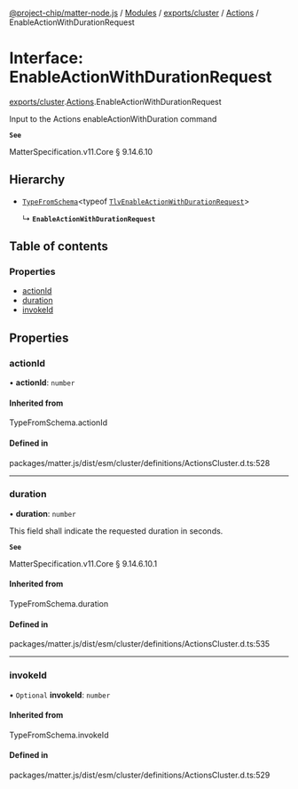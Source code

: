 [@project-chip/matter-node.js](../README.md) / [Modules](../modules.md) / [exports/cluster](../modules/exports_cluster.md) / [Actions](../modules/exports_cluster.Actions.md) / EnableActionWithDurationRequest

# Interface: EnableActionWithDurationRequest

[exports/cluster](../modules/exports_cluster.md).[Actions](../modules/exports_cluster.Actions.md).EnableActionWithDurationRequest

Input to the Actions enableActionWithDuration command

**`See`**

MatterSpecification.v11.Core § 9.14.6.10

## Hierarchy

- [`TypeFromSchema`](../modules/exports_tlv.md#typefromschema)\<typeof [`TlvEnableActionWithDurationRequest`](../modules/exports_cluster.Actions.md#tlvenableactionwithdurationrequest)\>

  ↳ **`EnableActionWithDurationRequest`**

## Table of contents

### Properties

- [actionId](exports_cluster.Actions.EnableActionWithDurationRequest.md#actionid)
- [duration](exports_cluster.Actions.EnableActionWithDurationRequest.md#duration)
- [invokeId](exports_cluster.Actions.EnableActionWithDurationRequest.md#invokeid)

## Properties

### actionId

• **actionId**: `number`

#### Inherited from

TypeFromSchema.actionId

#### Defined in

packages/matter.js/dist/esm/cluster/definitions/ActionsCluster.d.ts:528

___

### duration

• **duration**: `number`

This field shall indicate the requested duration in seconds.

**`See`**

MatterSpecification.v11.Core § 9.14.6.10.1

#### Inherited from

TypeFromSchema.duration

#### Defined in

packages/matter.js/dist/esm/cluster/definitions/ActionsCluster.d.ts:535

___

### invokeId

• `Optional` **invokeId**: `number`

#### Inherited from

TypeFromSchema.invokeId

#### Defined in

packages/matter.js/dist/esm/cluster/definitions/ActionsCluster.d.ts:529

